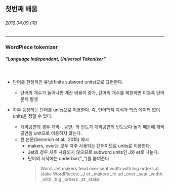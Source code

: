 ## 첫번째 배움
###### 2019.04.09 (화)
-----

### WordPiece tokenizer
##### "Language Independent, Universal Tokenizer" 

<br>

* 단어를 한정적인 유닛(finite subword units)으로 표현한다.
  + 단어의 개수가 늘어나면 계산 비용이 증가, 단어의 개수를 제한하면 미등록 단어 문제 발생

* 자주 등장하는 단어를 units으로 이용한다. 즉, 언어학적 지식과 학습 데이터 없이 units을 정할 수 있다.
  + 개막공연의 경우 개막-, 공연- 의 빈도가 개막공연의 빈도보다 높기 때문에 개막공연을 unit으로 이용하지 않는다.
  + 원 논문(Sennrich et al., 2015) 예시
    - makers, over는 모두 자주 사용되는 단어이므로 units로 이용한다.
    - Jet의 경우 자주 사용되지 않으므로 subword units인 J와 et로 나눈다.
    - 단어의 시작에는 underbar("\_")를 붙여준다 
      > Word: Jet makers feud over seat width with big orders at stake 
      > WordPieces: \_J et \_makers \_fe ud \_over \_seat \_width \_with \_big \_orders \_at \_stake
    
